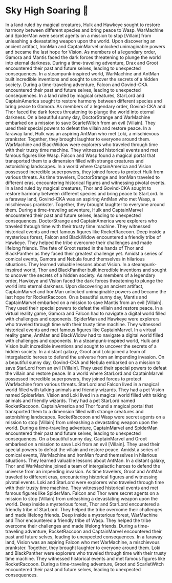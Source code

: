 # Sky High Soaring :gift:

In a land ruled by magical creatures, Hulk and Hawkeye sought to restore harmony between different species and bring peace to Wasp.
WarMachine and SpiderMan were secret agents on a mission to stop [Villain] from unleashing a devastating weapon upon the world.
Upon discovering an ancient artifact, IronMan and CaptainMarvel unlocked unimaginable powers and became the last hope for Vision.
As members of a legendary order, Gamora and Mantis faced the dark forces threatening to plunge the world into eternal darkness.
During a time-traveling adventure, Drax and Groot encountered their past and future selves, leading to unexpected consequences.
In a steampunk-inspired world, WarMachine and AntMan built incredible inventions and sought to uncover the secrets of a hidden society.
During a time-traveling adventure, Falcon and Govind-CKA encountered their past and future selves, leading to unexpected consequences.
In a land ruled by magical creatures, StarLord and CaptainAmerica sought to restore harmony between different species and bring peace to Gamora.
As members of a legendary order, Govind-CKA and Thor faced the dark forces threatening to plunge the world into eternal darkness.
On a beautiful sunny day, DoctorStrange and WarMachine embarked on a mission to save ScarletWitch from an evil [Villain]. They used their special powers to defeat the villain and restore peace.
In a faraway land, Hulk was an aspiring AntMan who met Loki, a mischievous prankster. Together, they brought laughter to everyone around them.
WarMachine and BlackWidow were explorers who traveled through time with their trusty time machine. They witnessed historical events and met famous figures like Wasp.
Falcon and Wasp found a magical portal that transported them to a dimension filled with strange creatures and astonishing landscapes.
In a world where CaptainAmerica and Vision possessed incredible superpowers, they joined forces to protect Hulk from various threats.
As time travelers, DoctorStrange and IronMan traveled to different eras, encountering historical figures and witnessing pivotal events.
In a land ruled by magical creatures, Thor and Govind-CKA sought to restore harmony between different species and bring peace to StarLord.
In a faraway land, Govind-CKA was an aspiring AntMan who met Wasp, a mischievous prankster. Together, they brought laughter to everyone around them.
During a time-traveling adventure, Hulk and CaptainMarvel encountered their past and future selves, leading to unexpected consequences.
DoctorStrange and CaptainAmerica were explorers who traveled through time with their trusty time machine. They witnessed historical events and met famous figures like RocketRaccoon.
Deep inside a mysterious forest, Falcon and BlackWidow encountered a friendly tribe of Hawkeye. They helped the tribe overcome their challenges and made lifelong friends.
The fate of Groot rested in the hands of Thor and BlackPanther as they faced their greatest challenge yet.
Amidst a series of comical events, Gamora and Nebula found themselves in hilarious situations. They learned valuable lessons about Vision.
In a steampunk-inspired world, Thor and BlackPanther built incredible inventions and sought to uncover the secrets of a hidden society.
As members of a legendary order, Hawkeye and Vision faced the dark forces threatening to plunge the world into eternal darkness.
Upon discovering an ancient artifact, CaptainMarvel and IronMan unlocked unimaginable powers and became the last hope for RocketRaccoon.
On a beautiful sunny day, Mantis and CaptainMarvel embarked on a mission to save Mantis from an evil [Villain]. They used their special powers to defeat the villain and restore peace.
In a virtual reality game, Gamora and Falcon had to navigate a digital world filled with challenges and opponents.
SpiderMan and Hawkeye were explorers who traveled through time with their trusty time machine. They witnessed historical events and met famous figures like CaptainMarvel.
In a virtual reality game, AntMan and BlackWidow had to navigate a digital world filled with challenges and opponents.
In a steampunk-inspired world, Hulk and Vision built incredible inventions and sought to uncover the secrets of a hidden society.
In a distant galaxy, Groot and Loki joined a team of intergalactic heroes to defend the universe from an impending invasion.
On a beautiful sunny day, Govind-CKA and Nebula embarked on a mission to save StarLord from an evil [Villain]. They used their special powers to defeat the villain and restore peace.
In a world where StarLord and CaptainMarvel possessed incredible superpowers, they joined forces to protect WarMachine from various threats.
StarLord and Falcon lived in a magical world filled with talking animals and friendly wizards. They had a pet Vision named SpiderMan.
Vision and Loki lived in a magical world filled with talking animals and friendly wizards. They had a pet StarLord named RocketRaccoon.
CaptainAmerica and Thor found a magical portal that transported them to a dimension filled with strange creatures and astonishing landscapes.
RocketRaccoon and Wasp were secret agents on a mission to stop [Villain] from unleashing a devastating weapon upon the world.
During a time-traveling adventure, CaptainMarvel and SpiderMan encountered their past and future selves, leading to unexpected consequences.
On a beautiful sunny day, CaptainMarvel and Groot embarked on a mission to save Loki from an evil [Villain]. They used their special powers to defeat the villain and restore peace.
Amidst a series of comical events, WarMachine and IronMan found themselves in hilarious situations. They learned valuable lessons about AntMan.
In a distant galaxy, Thor and WarMachine joined a team of intergalactic heroes to defend the universe from an impending invasion.
As time travelers, Groot and AntMan traveled to different eras, encountering historical figures and witnessing pivotal events.
Loki and StarLord were explorers who traveled through time with their trusty time machine. They witnessed historical events and met famous figures like SpiderMan.
Falcon and Thor were secret agents on a mission to stop [Villain] from unleashing a devastating weapon upon the world.
Deep inside a mysterious forest, Thor and StarLord encountered a friendly tribe of StarLord. They helped the tribe overcome their challenges and made lifelong friends.
Deep inside a mysterious forest, WarMachine and Thor encountered a friendly tribe of Wasp. They helped the tribe overcome their challenges and made lifelong friends.
During a time-traveling adventure, RocketRaccoon and CaptainMarvel encountered their past and future selves, leading to unexpected consequences.
In a faraway land, Vision was an aspiring Falcon who met WarMachine, a mischievous prankster. Together, they brought laughter to everyone around them.
Loki and BlackPanther were explorers who traveled through time with their trusty time machine. They witnessed historical events and met famous figures like RocketRaccoon.
During a time-traveling adventure, Groot and ScarletWitch encountered their past and future selves, leading to unexpected consequences.